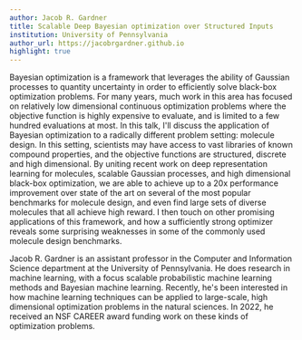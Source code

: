 ```yaml
---
author: Jacob R. Gardner
title: Scalable Deep Bayesian optimization over Structured Inputs
institution: University of Pennsylvania
author_url: https://jacobrgardner.github.io
highlight: true
---
```


Bayesian optimization is a framework that leverages the ability of Gaussian processes to quantity uncertainty in order to efficiently solve black-box optimization problems. For many years, much work in this area has focused on relatively low dimensional continuous optimization problems where the objective function is highly expensive to evaluate, and is limited to a few hundred evaluations at most. In this talk, I'll discuss the application of Bayesian optimization to a radically different problem setting: molecule design. In this setting, scientists may have access to vast libraries of known compound properties, and the objective functions are structured, discrete and high dimensional. By uniting recent work on deep representation learning for molecules, scalable Gaussian processes, and high dimensional black-box optimization, we are able to achieve up to a 20x performance improvement over state of the art on several of the most popular benchmarks for molecule design, and even find large sets of diverse molecules that all achieve high reward. I then touch on other promising applications of this framework, and how a sufficiently strong optimizer reveals some surprising weaknesses in some of the commonly used molecule design benchmarks.

Jacob R. Gardner is an assistant professor in the Computer and Information Science department at the University of Pennsylvania. He does research in machine learning, with a focus scalable probabilistic machine learning methods and Bayesian machine learning. 
Recently, he's been interested in how machine learning techniques can be applied to large-scale, high dimensional optimization problems in the natural sciences. 
In 2022, he received an NSF CAREER award funding work on these kinds of optimization problems.